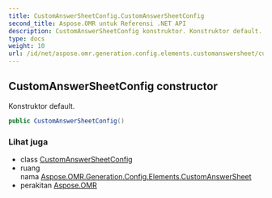 ```yaml
---
title: CustomAnswerSheetConfig.CustomAnswerSheetConfig
second_title: Aspose.OMR untuk Referensi .NET API
description: CustomAnswerSheetConfig konstruktor. Konstruktor default.
type: docs
weight: 10
url: /id/net/aspose.omr.generation.config.elements.customanswersheet/customanswersheetconfig/customanswersheetconfig/
---
```

## CustomAnswerSheetConfig constructor

Konstruktor default.

```csharp
public CustomAnswerSheetConfig()
```

### Lihat juga

* class [CustomAnswerSheetConfig](../)
* ruang nama [Aspose.OMR.Generation.Config.Elements.CustomAnswerSheet](../../customanswersheetconfig/)
* perakitan [Aspose.OMR](../../../)


